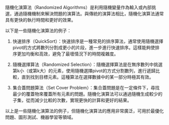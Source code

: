 

隨機化演算法（Randomized Algorithms）是利用隨機變量作為輸入或內部挑選，通過隨機機制來解決問題的演算法。與傳統的演算法相比，隨機化演算法通常具有更快的執行時間和更好的效果。

以下是一些隨機化演算法的例子：

1. 快速排序（QuickSort）：快速排序是一種常見的排序算法，通常使用隨機選擇pivot的方式將數列分割成更小的片段，進一步進行快速排序。這樣能夠使排序更加均衡和高效，避免了最壞情況下的時間複雜度。

2. 隨機選擇算法（Randomized Selection）：隨機選擇算法是在無序數列中挑選第k小（或第k大）的元素，使用隨機選擇pivot的方式分割數列，進行遞歸比較，直到找到目標元素。這種算法在選擇數據中的某一部分時極其有效。

3. 集合蓋問題算法（Set Cover Problem）：集合蓋問題是在一定條件下，尋找最少的覆蓋物來覆蓋所有元素的問題。隨機化演算法可以通過隨機生成較少的子集，從而減少比較的次數，實現更快的計算和更好的結果。

以上是一些隨機化演算法的例子，但隨機化演算法的應用非常廣泛，可用於最優化問題、圖形測試、機器學習等領域。